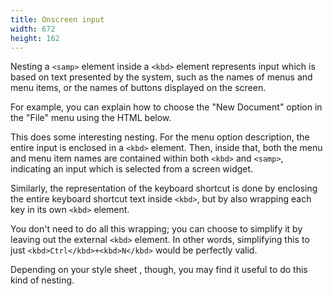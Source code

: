 ```yaml
---
title: Onscreen input
width: 672
height: 162
---
```

Nesting a `<samp>` element inside a `<kbd>` element represents input
which is based on text presented by the system, such as the names of
menus and menu items, or the names of buttons displayed on the screen.

For example, you can explain how to choose the "New Document" option
in the "File" menu using the HTML below.

This does some interesting nesting. For the menu option description, the
entire input is enclosed in a `<kbd>` element. Then, inside that, both
the menu and menu item names are contained within both `<kbd>` and
`<samp>`, indicating an input which is selected from a screen widget.

Similarly, the representation of the keyboard shortcut is done by
enclosing the entire keyboard shortcut text inside `<kbd>`, but by also
wrapping each key in its own `<kbd>` element.

You don't need to do all this wrapping; you can choose to simplify it
by leaving out the external `<kbd>` element. In other words, simplifying
this to just `<kbd>Ctrl</kbd>+<kbd>N</kbd>` would be perfectly valid.

Depending on your style sheet , though, you may find it useful to do
this kind of nesting.
